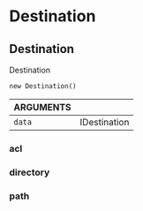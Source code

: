 <!-- Generated automatically. Update this documentation by updating the source code. -->

# Destination

## Destination

Destination

`new Destination()`

<div class="method-list">
  <table>
    <thead>
      <tr>
        <th class="title">ARGUMENTS</th>
        <th></th>
      </tr>
    </thead>
    <tbody>
      <tr>
        <td class="param">
          <code>data</code>
        </td>
        <td>
            <div class="type">IDestination</div>
        </td>
      </tr>
    </tbody>
  </table>
</div>

### acl

### directory

### path
